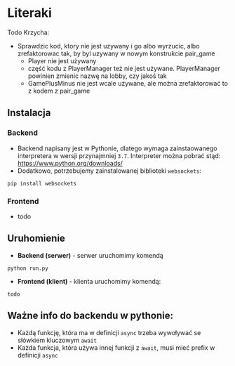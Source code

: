 # Literaki

Todo Krzycha:
- Sprawdzic kod, ktory nie jest uzywany i go albo wyrzucic, albo zrefaktorowac tak, by byl uzywany w nowym konstrukcie pair_game
    - Player nie jest używany
    - część kodu z PlayerManager też nie jest używane. PlayerManager powinien zmienic nazwę na lobby, czy jakoś tak
    - GamePlusMinus nie jest wcale używane, ale można zrefaktorować to z kodem z pair_game


## Instalacja

### Backend

- Backend napisany jest w Pythonie, dlatego wymaga zainstaowanego interpretera w wersji przynajmniej `3.7`. Interpreter można pobrać stąd: https://www.python.org/downloads/
- Dodatkowo, potrzebujemy zainstalowanej biblioteki `websockets`:
```
pip install websockets
```

### Frontend
- todo


## Uruhomienie
- **Backend (serwer)** - serwer uruchomimy komendą
```
python run.py 
```
- **Frontend (klient)** - klienta uruchomimy komendą: 
```
todo
```



## Ważne info do backendu w pythonie:
- Każdą funkcję, która ma w definicji `async` trzeba wywoływać se słówkiem kluczowym `await`
- Każda funkcja, która używa innej funkcji z `await`, musi mieć prefix w definicji `async`